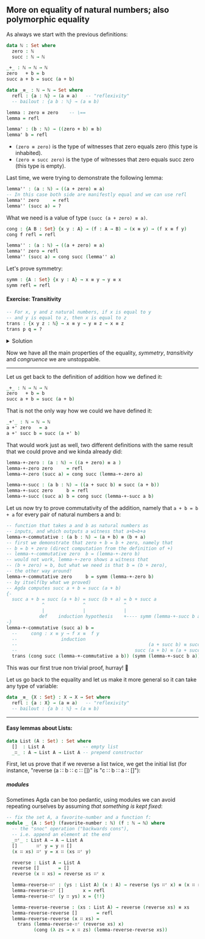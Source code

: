 ## More on equality of natural numbers; also polymorphic equality

As always we start with the previous definitions:
```agda
data ℕ : Set where
  zero : ℕ
  succ : ℕ → ℕ

_+_ : ℕ → ℕ → ℕ
zero   + b = b
succ a + b = succ (a + b)

data _≡_ : ℕ → ℕ → Set where
  refl : {a : ℕ} → (a ≡ a)   -- "reflexivity"
  -- bailout : {a b : ℕ} → (a ≡ b)

lemma : zero ≡ zero    -- \==
lemma = refl

lemma' : (b : ℕ) → ((zero + b) ≡ b)
lemma' b = refl
```

- `(zero ≡ zero)` is the type of witnesses that zero equals zero (this type is inhabited).
- `(zero ≡ succ zero)` is the type of witnesses that zero equals succ zero (this type is empty).

Last time, we were trying to demonstrate the following lemma:
```agda
lemma'' : (a : ℕ) → ((a + zero) ≡ a)
-- In this case both side are manifestly equal and we can use refl
lemma'' zero     = refl
lemma'' (succ a) = ?
```

What we need is a value of type `(succ (a + zero) ≡ a)`.

```agda
cong : {A B : Set} {x y : A} → (f : A → B) → (x ≡ y) → (f x ≡ f y)
cong f refl = refl
```

```agda
lemma'' : (a : ℕ) → ((a + zero) ≡ a)
lemma'' zero = refl
lemma'' (succ a) = cong succ (lemma'' a)
```

Let's prove symmetry:
```agda
symm : {A : Set} {x y : A} → x ≡ y → y ≡ x
symm refl = refl
```

#### Exercise: Transitivity
```agda
-- For x, y and z natural numbers, if x is equal to y
-- and y is equal to z, then x is equal to z
trans : {x y z : ℕ} → x ≡ y → y ≡ z → x ≡ z 
trans p q = ?
```
<details>
  <summary>Solution</summary>

  ```agda
  trans : {x y z : ℕ} → x ≡ y → y ≡ z → x ≡ z 
  trans p q = ?
  ```

</details>

Now we have all the main properties of the equality, _symmetry_, _transitivity_ and _congruence_ we are unstoppable.

---
Let us get back to the definition of addition how we defined it:
```agda
_+_ : ℕ → ℕ → ℕ
zero   + b = b
succ a + b = succ (a + b)
```
That is not the only way how we could we have defined it:
```agda
_+'_ : ℕ → ℕ → ℕ
a +' zero   = a
a +' succ b = succ (a +' b)
```
That would work just as well, two different definitions with the same result that we could prove and we kinda already did:
```agda
lemma-+-zero : (a : ℕ) → ((a + zero) ≡ a )
lemma-+-zero zero     = refl
lemma-+-zero (succ a) = cong succ (lemma-+-zero a)

lemma-+-succ : (a b : ℕ) → ((a + succ b) ≡ succ (a + b))
lemma-+-succ zero     b = refl
lemma-+-succ (succ a) b = cong succ (lemma-+-succ a b)
```

Let us now try to prove commutativity of the addition, namely that `a + b = b + a` for every pair of natural numbers a and b:
```agda
-- function that takes a and b as natural numbers as 
-- inputs, and which outputs a witness that a+b=b+a
lemma-+-commutative : (a b : ℕ) → (a + b) ≡ (b + a)
-- first we demonstrate that zero + b = b + zero, namely that
-- b = b + zero (direct computation from the definition of +)
-- lemma-+-commutative zero  b = (lemma-+-zero b)
-- would not work, lemma-+-zero shows a witness that
-- (b + zero) = b, but what we need is that b = (b + zero),
-- the other way around!
lemma-+-commutative zero     b = symm (lemma-+-zero b)
-- by itself(by what we proved)
-- Agda computes succ a + b = succ (a + b)
{-
  succ a + b = succ (a + b) = succ (b + a) = b + succ a
             ^              ^              ^
             |              |              |
            def    induction hypothesis    +---- symm (lemma-+-succ b a)
-}
lemma-+-commutative (succ a) b =
  --     cong : x ≡ y → f x ≡  f y
  --                induction
  --                                                (a + succ b) ≡ succ (a + b)
  --                                           succ (a + b) ≡ (a + succ b)
  trans (cong succ (lemma-+-commutative a b)) (symm (lemma-+-succ b a))
```
This was our first true non trivial proof, hurray! :tada:

Let us go back to the equality and let us make it more general so it can take any type of variable:
```agda
data _≡_ {X : Set} : X → X → Set where
  refl : {a : X} → (a ≡ a)   -- "reflexivity"
  -- bailout : {a b : ℕ} → (a ≡ b)
```
---
#### Easy lemmas about Lists:
```agda
data List (A : Set) : Set where
  []  : List A              -- empty list
  _∷_ : A → List A → List A -- prepend constructor
```

First, let us prove that if we reverse a list twice, we get the initial list (for instance, "reverse (a ∷ b ∷ c ∷ [])" is "c ∷ b ∷ a ∷ []"):

##### modules
Sometimes Agda can be too pedantic, using modules we can avoid repeating ourselves by assuming _that something is kept fixed_:

```agda
-- fix the set A, a favorite-number and a function f:
module _ {A : Set} (favorite-number : ℕ) (f : ℕ → ℕ) where
  -- the "snoc" operation ("backwards cons"),
  -- i.e. append an element at the end
  _∷ʳ_ : List A → A → List A
  []       ∷ʳ y = y ∷ []
  (x ∷ xs) ∷ʳ y = x ∷ (xs ∷ʳ y)

  reverse : List A → List A
  reverse []       = []
  reverse (x ∷ xs) = reverse xs ∷ʳ x

  lemma-reverse-∷ʳ : (ys : List A) (x : A) → reverse (ys ∷ʳ x) ≡ (x ∷ reverse ys)
  lemma-reverse-∷ʳ []       x = refl
  lemma-reverse-∷ʳ (y ∷ ys) x = {!!}

  lemma-reverse-reverse : (xs : List A) → reverse (reverse xs) ≡ xs
  lemma-reverse-reverse []       = refl
  lemma-reverse-reverse (x ∷ xs) =
    trans (lemma-reverse-∷ʳ (reverse xs) x)
          (cong (λ zs → x ∷ zs) (lemma-reverse-reverse xs))
```



